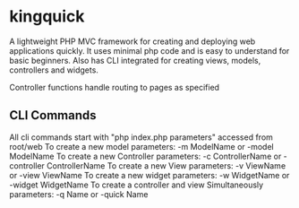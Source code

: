 # kingquick

A lightweight PHP MVC framework for creating and deploying web applications quickly. It uses minimal php code and is easy to understand for basic beginners. Also has CLI integrated for creating views, models, controllers and widgets. 

Controller functions handle routing to pages as specified

## CLI Commands 
All cli commands start with "php index.php parameters" accessed from root/web
To create a new model
parameters: -m ModelName   or -model ModelName
To create a new Controller
parameters: -c ControllerName or -controller ControllerName
To create a new View
parameters: -v ViewName or -view ViewName
To create a new widget
parameters: -w WidgetName or -widget WidgetName
To create a controller and view Simultaneously
parameters: -q Name or -quick Name